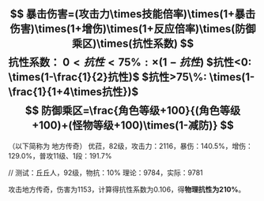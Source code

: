 $$
暴击伤害=(攻击力\times技能倍率)\times(1+暴击伤害)\times(1+增伤)\times(1+反应倍率)\times(防御乘区)\times(抗性系数)
$$
 **抗性系数：**
 $0<抗性<75\%: \times(1-抗性)$
 $抗性<0: \times(1-\frac{1}{2}抗性)$
 $抗性>75\%: \times(1-\frac{1}{1+4\times抗性})$
$$
防御乘区=\frac{角色等级+100}{(角色等级+100)+(怪物等级+100)\times(1-减防)}
$$
---
（以下简称为 地方传奇）
优菈，82级，攻击力：2116，暴伤：140.5%，增伤：129.0%，普攻11级、1段：191.7%

// 测试：丘丘人，92级，物抗：10%
理论：9784，实际：9781

攻击地方传奇，伤害为1153，计算得抗性系数为0.106，得**物理抗性为210%**。

